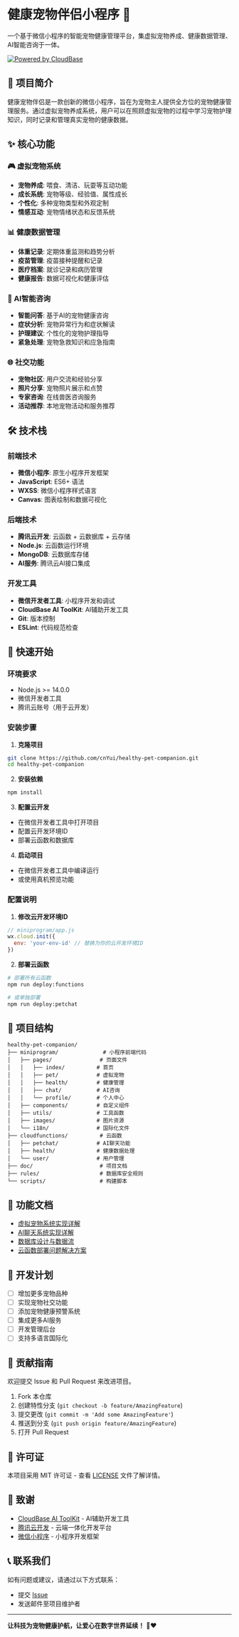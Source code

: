 # 健康宠物伴侣小程序 🐾

一个基于微信小程序的智能宠物健康管理平台，集虚拟宠物养成、健康数据管理、AI智能咨询于一体。

[![Powered by CloudBase](https://7463-tcb-advanced-a656fc-1257967285.tcb.qcloud.la/mcp/powered-by-cloudbase-badge.svg)](https://github.com/TencentCloudBase/CloudBase-AI-ToolKit)

## 📱 项目简介

健康宠物伴侣是一款创新的微信小程序，旨在为宠物主人提供全方位的宠物健康管理服务。通过虚拟宠物养成系统，用户可以在照顾虚拟宠物的过程中学习宠物护理知识，同时记录和管理真实宠物的健康数据。

## ✨ 核心功能

### 🎮 虚拟宠物系统
- **宠物养成**: 喂食、清洁、玩耍等互动功能
- **成长系统**: 宠物等级、经验值、属性成长
- **个性化**: 多种宠物类型和外观定制
- **情感互动**: 宠物情绪状态和反馈系统

### 📊 健康数据管理
- **体重记录**: 定期体重监测和趋势分析
- **疫苗管理**: 疫苗接种提醒和记录
- **医疗档案**: 就诊记录和病历管理
- **健康报告**: 数据可视化和健康评估

### 🤖 AI智能咨询
- **智能问答**: 基于AI的宠物健康咨询
- **症状分析**: 宠物异常行为和症状解读
- **护理建议**: 个性化的宠物护理指导
- **紧急处理**: 宠物急救知识和应急指南

### 🌐 社交功能
- **宠物社区**: 用户交流和经验分享
- **照片分享**: 宠物照片展示和点赞
- **专家咨询**: 在线兽医咨询服务
- **活动推荐**: 本地宠物活动和服务推荐

## 🛠 技术栈

### 前端技术
- **微信小程序**: 原生小程序开发框架
- **JavaScript**: ES6+ 语法
- **WXSS**: 微信小程序样式语言
- **Canvas**: 图表绘制和数据可视化

### 后端技术
- **腾讯云开发**: 云函数 + 云数据库 + 云存储
- **Node.js**: 云函数运行环境
- **MongoDB**: 云数据库存储
- **AI服务**: 腾讯云AI接口集成

### 开发工具
- **微信开发者工具**: 小程序开发和调试
- **CloudBase AI ToolKit**: AI辅助开发工具
- **Git**: 版本控制
- **ESLint**: 代码规范检查

## 🚀 快速开始

### 环境要求
- Node.js >= 14.0.0
- 微信开发者工具
- 腾讯云账号（用于云开发）

### 安装步骤

1. **克隆项目**
```bash
git clone https://github.com/cnYui/healthy-pet-companion.git
cd healthy-pet-companion
```

2. **安装依赖**
```bash
npm install
```

3. **配置云开发**
- 在微信开发者工具中打开项目
- 配置云开发环境ID
- 部署云函数和数据库

4. **启动项目**
- 在微信开发者工具中编译运行
- 或使用真机预览功能

### 配置说明

1. **修改云开发环境ID**
```javascript
// miniprogram/app.js
wx.cloud.init({
  env: 'your-env-id' // 替换为你的云开发环境ID
})
```

2. **部署云函数**
```bash
# 部署所有云函数
npm run deploy:functions

# 或单独部署
npm run deploy:petchat
```

## 📁 项目结构

```
healthy-pet-companion/
├── miniprogram/              # 小程序前端代码
│   ├── pages/               # 页面文件
│   │   ├── index/          # 首页
│   │   ├── pet/            # 虚拟宠物
│   │   ├── health/         # 健康管理
│   │   ├── chat/           # AI咨询
│   │   └── profile/        # 个人中心
│   ├── components/         # 自定义组件
│   ├── utils/              # 工具函数
│   ├── images/             # 图片资源
│   └── i18n/               # 国际化文件
├── cloudfunctions/          # 云函数
│   ├── petchat/            # AI聊天功能
│   ├── health/             # 健康数据处理
│   └── user/               # 用户管理
├── doc/                     # 项目文档
├── rules/                   # 数据库安全规则
└── scripts/                 # 构建脚本
```

## 📖 功能文档

- [虚拟宠物系统实现详解](./doc/虚拟宠物系统实现详解.md)
- [AI聊天系统实现详解](./doc/AI聊天系统实现详解.md)
- [数据库设计与数据流](./doc/数据库设计与数据流.md)
- [云函数部署问题解决方案](./doc/云函数部署问题解决方案.md)

## 🎯 开发计划

- [ ] 增加更多宠物品种
- [ ] 实现宠物社交功能
- [ ] 添加宠物健康预警系统
- [ ] 集成更多AI服务
- [ ] 开发管理后台
- [ ] 支持多语言国际化

## 🤝 贡献指南

欢迎提交 Issue 和 Pull Request 来改进项目。

1. Fork 本仓库
2. 创建特性分支 (`git checkout -b feature/AmazingFeature`)
3. 提交更改 (`git commit -m 'Add some AmazingFeature'`)
4. 推送到分支 (`git push origin feature/AmazingFeature`)
5. 打开 Pull Request

## 📄 许可证

本项目采用 MIT 许可证 - 查看 [LICENSE](LICENSE) 文件了解详情。

## 🙏 致谢

- [CloudBase AI ToolKit](https://github.com/TencentCloudBase/CloudBase-AI-ToolKit) - AI辅助开发工具
- [腾讯云开发](https://cloud.tencent.com/product/tcb) - 云端一体化开发平台
- [微信小程序](https://developers.weixin.qq.com/miniprogram/dev/framework/) - 小程序开发框架

## 📞 联系我们

如有问题或建议，请通过以下方式联系：

- 提交 [Issue](https://github.com/cnYui/healthy-pet-companion/issues)
- 发送邮件至项目维护者

---

**让科技为宠物健康护航，让爱心在数字世界延续！** 🐾❤️